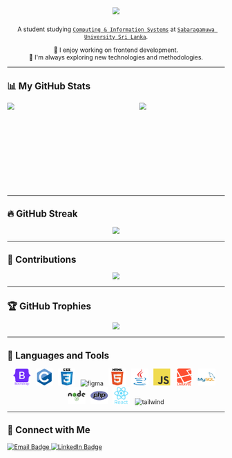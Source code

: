 <h1 align="center">
  <img src="https://readme-typing-svg.herokuapp.com/?font=Righteous&size=35&center=true&vCenter=true&width=500&height=70&duration=3000&lines=Hi+There!+👋;+I'm+Thashmika+Rathnayake!" />
</h1>

<p align="center">
  A student studying 
  <code><a href="https://www.sab.ac.lk/computing/undergraduate/bsc-is-about" target="_blank">Computing & Information Systems</a></code> 
  at <code><a href="https://www.sab.ac.lk/" target="_blank">Sabaragamuwa University Sri Lanka</a></code>.
</p>

<p align="center">
  🎨 I enjoy working on frontend development. <br>
  🌱 I'm always exploring new technologies and methodologies. <br>
</p>

---

## 📊 My GitHub Stats

<p align="center" style="display: flex; justify-content: center; gap: 10px;">
  <img src="https://github-readme-stats.vercel.app/api?username=ThashmikaRathnayake&show_icons=true&theme=cobalt&hide_border=true" 
       style="flex: 3; max-width: 60%; height: 200px;" />
  <img src="https://github-readme-stats.vercel.app/api/top-langs/?username=ThashmikaRathnayake&layout=compact&theme=cobalt&hide_border=true" 
       style="flex: 2; max-width: 40%; height: 200px;" />
</p>

---

## 🔥 GitHub Streak

<p align="center">
  <img src="https://github-readme-streak-stats.herokuapp.com/?user=ThashmikaRathnayake&theme=dark&hide_border=true" />
</p>

---

## 🌟 Contributions

<p align="center">
  <img src="https://github-readme-activity-graph.vercel.app/graph?username=ThashmikaRathnayake&theme=github-compact&hide_border=true" />
</p>

---

## 🏆 GitHub Trophies

<p align="center">
  <img src="https://github-profile-trophy.vercel.app/?username=ThashmikaRathnayake&theme=highcontrast&no-bg=true&margin-w=10" />
</p>

---

## 🧰 Languages and Tools

<p align="center">
  <img src="https://raw.githubusercontent.com/devicons/devicon/master/icons/bootstrap/bootstrap-plain-wordmark.svg" alt="bootstrap" width="40" height="40"/>
  &nbsp;
  <img src="https://raw.githubusercontent.com/devicons/devicon/master/icons/c/c-original.svg" alt="c" width="40" height="40"/>
  &nbsp;
  <img src="https://raw.githubusercontent.com/devicons/devicon/master/icons/css3/css3-original-wordmark.svg" alt="css3" width="40" height="40"/>
  &nbsp;
  <img src="https://www.vectorlogo.zone/logos/figma/figma-icon.svg" alt="figma" width="40" height="40"/>
  &nbsp;
  <img src="https://raw.githubusercontent.com/devicons/devicon/master/icons/html5/html5-original-wordmark.svg" alt="html5" width="40" height="40"/>
  &nbsp;
  <img src="https://raw.githubusercontent.com/devicons/devicon/master/icons/java/java-original.svg" alt="java" width="40" height="40"/>
  &nbsp;
  <img src="https://raw.githubusercontent.com/devicons/devicon/master/icons/javascript/javascript-original.svg" alt="javascript" width="40" height="40"/>
  &nbsp;
  <img src="https://raw.githubusercontent.com/devicons/devicon/master/icons/laravel/laravel-plain-wordmark.svg" alt="laravel" width="40" height="40"/>
  &nbsp;
  <img src="https://raw.githubusercontent.com/devicons/devicon/master/icons/mysql/mysql-original-wordmark.svg" alt="mysql" width="40" height="40"/>
  &nbsp;
  <img src="https://raw.githubusercontent.com/devicons/devicon/master/icons/nodejs/nodejs-original-wordmark.svg" alt="nodejs" width="40" height="40"/>
  &nbsp;
  <img src="https://raw.githubusercontent.com/devicons/devicon/master/icons/php/php-original.svg" alt="php" width="40" height="40"/>
  &nbsp;
  <img src="https://raw.githubusercontent.com/devicons/devicon/master/icons/react/react-original-wordmark.svg" alt="react" width="40" height="40"/>
  &nbsp;
  <img src="https://www.vectorlogo.zone/logos/tailwindcss/tailwindcss-icon.svg" alt="tailwind" width="40" height="40"/>
</p>

---

## 💛 Connect with Me

<div align="left"> 
  <a href="mailto:thashrath7@gmail.com" target="_blank">
    <img src="https://img.shields.io/badge/Gmail-333333?style=for-the-badge&logo=gmail&logoColor=red" alt="Email Badge"/>
  </a>
  <a href="https://www.linkedin.com/in/thashmika-rathnayake-799831314/" target="_blank">
    <img src="https://img.shields.io/badge/LinkedIn-0077B5?style=for-the-badge&logo=linkedin&logoColor=white" alt="LinkedIn Badge"/>
  </a>
</div>




